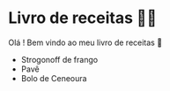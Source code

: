 
# Livro de receitas :man_cook:

Olá ! Bem vindo ao meu livro de receitas :wave:

 - Strogonoff de frango
 - Pavê
 - Bolo de Ceneoura